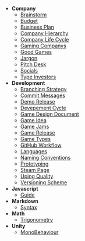 <link rel="icon" href="icon.svg" type="image/x-icon">


- **Company**
  - [Brainstorm](Company/Brainstorm)
  - [Budget](Company/Budget)
  - [Business Plan](Company/Business-Plan)
  - [Company Hierarchy](Company/Company-Hierarchy)
  - [Company Life Cycle](Company/Company-Life-Cycle)
  - [Gaming Companys](Company/Gaming-Companys)
  - [Good Games](Company/Good-Games)
  - [Jargon](Company/Jargon)
  - [Pitch Desk](Company/Pitch-Desk)
  - [Socials](Company/Socials)
  - [Type Investors](Company/Type-Investors)
- **Development**
  - [Branching Strategy](Development/Branching-Strategy)
  - [Commit Messages](Development/Commit-Messages)
  - [Demo Release](Development/Demo-Release)
  - [Devepement Cycle](Development/Devepement-Cycle)
  - [Game Design Document](Development/Game-Design-Document)
  - [Game Idea](Development/Game-Idea)
  - [Game Jams](Development/Game-Jams)
  - [Game Release](Development/Game-Release)
  - [Game Types](Development/Game-Types)
  - [GitHub Workflow](Development/GitHub-Workflow)
  - [Languages](Development/Languages)
  - [Naming Conventions](Development/Naming-Conventions)
  - [Prototyping](Development/Prototyping)
  - [Steam Page](Development/Steam-Page)
  - [Uping Quality](Development/Uping-Quality)
  - [Versioning Scheme](Development/Versioning-Scheme)
- **Javascript**
  - [Guide](Javascript/Guide)
- **Markdown**
  - [Syntax](Markdown/Syntax)
- **Math**
  - [Trigonometry](Math/Trigonometry)
- **Unity**
  - [MonoBehaviour](Unity/MonoBehaviour)
